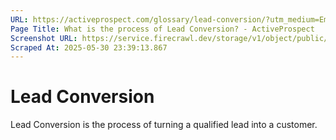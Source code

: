 ```yaml
---
URL: https://activeprospect.com/glossary/lead-conversion/?utm_medium=Email&utm_source=Website&utm_campaign=AP-Email-InsideCBM-September
Page Title: What is the process of Lead Conversion? - ActiveProspect
Screenshot URL: https://service.firecrawl.dev/storage/v1/object/public/media/screenshot-bf66a27a-2b34-418b-b70e-99b71d8dde34.png
Scraped At: 2025-05-30 23:39:13.867
---
```

# Lead Conversion

Lead Conversion is the process of turning a qualified lead into a customer.


